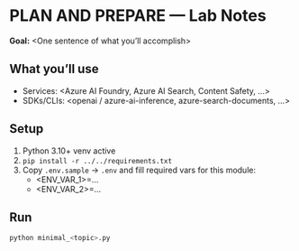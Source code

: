 # PLAN AND PREPARE — Lab Notes

**Goal:** <One sentence of what you’ll accomplish>

## What you’ll use

- Services: <Azure AI Foundry, Azure AI Search, Content Safety, ...>
- SDKs/CLIs: <openai / azure-ai-inference, azure-search-documents, ...>

## Setup

1. Python 3.10+ venv active
2. `pip install -r ../../requirements.txt`
3. Copy `.env.sample` → `.env` and fill required vars for this module:
   - <ENV_VAR_1>=...
   - <ENV_VAR_2>=...

## Run

```bash
python minimal_<topic>.py
```
